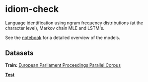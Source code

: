 # idiom-check
Language identification using ngram frequency distributions (at the character level), Markov chain MLE and LSTM's.

See the [notebook](https://nbviewer.jupyter.org/github/jbremz/idiom-check/blob/master/IdiomCheck%20-%20Language%20Detection.ipynb?flush_cache=true) for a detailed overview of the models. 

## Datasets
**Train:** [European Parliament Proceedings Parallel Corpus](http://www.statmt.org/europarl/)

[**Test**](https://storage.googleapis.com/google-code-archive-downloads/v2/code.google.com/language-detection/europarl-test.zip)
